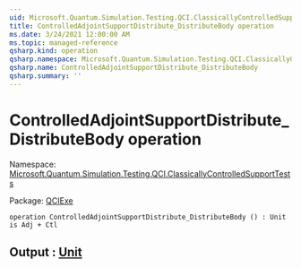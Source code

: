 ```yaml
---
uid: Microsoft.Quantum.Simulation.Testing.QCI.ClassicallyControlledSupportTests.ControlledAdjointSupportDistribute_DistributeBody
title: ControlledAdjointSupportDistribute_DistributeBody operation
ms.date: 3/24/2021 12:00:00 AM
ms.topic: managed-reference
qsharp.kind: operation
qsharp.namespace: Microsoft.Quantum.Simulation.Testing.QCI.ClassicallyControlledSupportTests
qsharp.name: ControlledAdjointSupportDistribute_DistributeBody
qsharp.summary: ''
---
```


# ControlledAdjointSupportDistribute_DistributeBody operation

Namespace: [Microsoft.Quantum.Simulation.Testing.QCI.ClassicallyControlledSupportTests](xref:Microsoft.Quantum.Simulation.Testing.QCI.ClassicallyControlledSupportTests)

Package: [QCIExe](https://nuget.org/packages/QCIExe)




```qsharp
operation ControlledAdjointSupportDistribute_DistributeBody () : Unit is Adj + Ctl
```


## Output : [Unit](xref:microsoft.quantum.lang-ref.unit)

